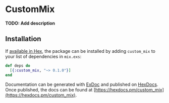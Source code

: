 # CustomMix

**TODO: Add description**

## Installation

If [available in Hex](https://hex.pm/docs/publish), the package can be installed
by adding `custom_mix` to your list of dependencies in `mix.exs`:

```elixir
def deps do
  [{:custom_mix, "~> 0.1.0"}]
end
```

Documentation can be generated with [ExDoc](https://github.com/elixir-lang/ex_doc)
and published on [HexDocs](https://hexdocs.pm). Once published, the docs can
be found at [https://hexdocs.pm/custom_mix](https://hexdocs.pm/custom_mix).

